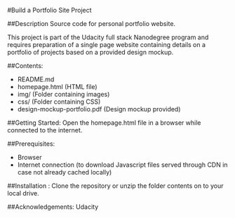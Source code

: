 #Build a Portfolio Site Project

##Description
Source code for personal portfolio website.

This project is part of the Udacity full stack Nanodegree program and requires preparation of a single page website containing details on a portfolio of projects based on a provided design mockup.

##Contents:
* README.md
* homepage.html (HTML file)
* img/ (Folder containing images)
* css/ (Folder containing CSS)
* design-mockup-portfolio.pdf (Design mockup provided)

##Getting Started:
Open the homepage.html file in a browser while connected to the internet.

##Prerequisites:
* Browser
* Internet connection (to download Javascript files served through CDN in case not already cached locally)

##Installation :
Clone the repository or unzip the folder contents on to your local drive.

##Acknowledgements:
Udacity


